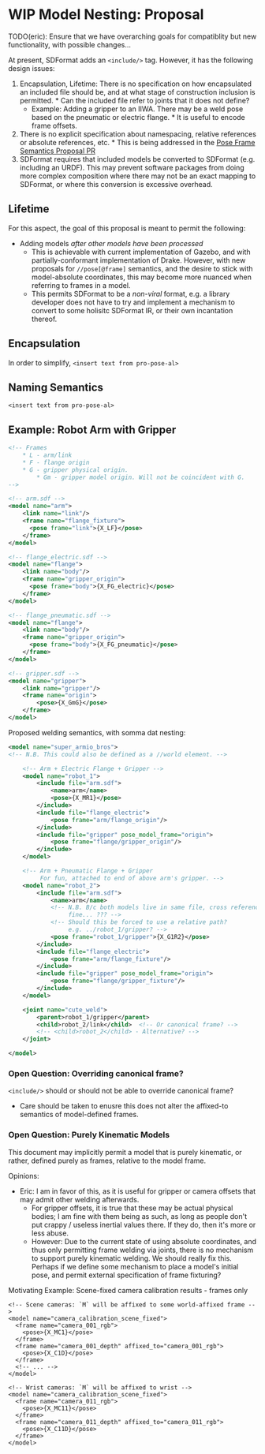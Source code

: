 # WIP Model Nesting: Proposal

TODO(eric): Ensure that we have overarching goals for compatiblity but new
functionality, with possible changes...

At present, SDFormat adds an `<include/>` tag. However, it has the following
design issues:

1.   Encapsulation, Lifetime: There is no specification on how encapsulated an included file should be, and at what stage of construction inclusion is permitted.
    * Can the included file refer to joints that it does not define?
        * Example: Adding a gripper to an IIWA. There may be a weld pose based on the pneumatic or electric flange.
    * It is useful to encode frame offsets.
2.   There is no explicit specification about namespacing, relative references or absolute references, etc.
    * This is being addressed in the [Pose Frame Semantics Proposal PR](https://bitbucket.org/osrf/sdf_tutorials/pull-requests/7/pose-frame-semantics-proposal-for-new/diff)
3.   SDFormat requires that included models be converted to SDFormat (e.g. including an URDF). This may prevent software packages from doing more complex composition where there may not be an exact mapping to SDFormat, or where this conversion is excessive overhead.

## Lifetime

For this aspect, the goal of this proposal is meant to permit the following:

* Adding models *after other models have been processed*
    * This is achievable with current implementation of Gazebo, and with
    partially-conformant implementation of Drake. However, with new proposals
    for `//pose[@frame]` semantics, and the desire to stick with model-absolute
    coordinates, this may become more nuanced when referring to frames in a
    model.
    * This permits SDFormat to be a *non-viral* format, e.g. a library developer
    does not have to try and implement a mechanism to convert to some holisitc
    SDFormat IR, or their own incantation thereof.

## Encapsulation

In order to simplify, `<insert text from pro-pose-al>`

## Naming Semantics

`<insert text from pro-pose-al>`

## Example: Robot Arm with Gripper

```xml
<!-- Frames
    * L - arm/link
    * F - flange origin
    * G - gripper physical origin.
        * Gm - gripper model origin. Will not be coincident with G.
-->

<!-- arm.sdf -->
<model name="arm">
    <link name="link"/>
    <frame name="flange_fixture">
      <pose frame="link">{X_LF}</pose>
    </frame>
</model>

<!-- flange_electric.sdf -->
<model name="flange">
    <link name="body"/>
    <frame name="gripper_origin">
      <pose frame="body">{X_FG_electric}</pose>
    </frame>
</model>

<!-- flange_pneumatic.sdf -->
<model name="flange">
    <link name="body"/>
    <frame name="gripper_origin">
      <pose frame="body">{X_FG_pneumatic}</pose>
    </frame>
</model>

<!-- gripper.sdf -->
<model name="gripper">
    <link name="gripper"/>
    <frame name="origin">
        <pose>{X_GmG}</pose>
    </frame>
</model>
```

Proposed welding semantics, with somma dat nesting:

```xml
<model name="super_armio_bros">
<!-- N.B. This could also be defined as a //world element. -->

    <!-- Arm + Electric Flange + Gripper -->
    <model name="robot_1">
        <include file="arm.sdf">
            <name>arm</name>
            <pose>{X_MR1}</pose>
        </include>
        <include file="flange_electric">
            <pose frame="arm/flange_origin"/>
        </include>
        <include file="gripper" pose_model_frame="origin">
            <pose frame="flange/gripper_origin"/>
        </include>
    </model>

    <!-- Arm + Pneumatic Flange + Gripper
         For fun, attached to end of above arm's gripper. -->
    <model name="robot_2">
        <include file="arm.sdf">
            <name>arm</name>
            <!-- N.B. B/c both models live in same file, cross referencing is
                 fine... ??? -->
            <!-- Should this be forced to use a relative path?
                 e.g. ../robot_1/gripper? -->
            <pose frame="robot_1/gripper">{X_G1R2}</pose>
        </include>
        <include file="flange_electric">
            <pose frame="arm/flange_fixture"/>
        </include>
        <include file="gripper" pose_model_frame="origin">
            <pose frame="flange/gripper_fixture"/>
        </include>
    </model>

    <joint name="cute_weld">
        <parent>robot_1/gripper</parent>
        <child>robot_2/link</child>  <!-- Or canonical frame? -->
        <!-- <child>robot_2</child> - Alternative? -->
    </joint>

</model>
```

### Open Question: Overriding canonical frame?

`<include/>` should or should not be able to override canonical frame?

* Care should be taken to enusre this does not alter the affixed-to
semantics of model-defined frames.

### Open Question: Purely Kinematic Models

This document may implicitly permit a model that is purely kinematic, or rather,
defined purely as frames, relative to the model frame.

Opinions:

* Eric: I am in favor of this, as it is useful for gripper or camera offsets
that may admit other welding afterwards.
    * For gripper offsets, it is true that these may be actual physical bodies;
    I am fine with them being as such, as long as people don't put crappy /
    useless inertial values there. If they do, then it's more or less abuse.
    * However: Due to the current state of using absolute coordinates, and thus
    only permitting frame welding via joints, there is no mechanism to support
    purely kinematic welding. We should really fix this.
    Perhaps if we define some mechanism to place a model's initial pose, and
    permit external specification of frame fixturing?

Motivating Example: Scene-fixed camera calibration results - frames only

    <!-- Scene cameras: `M` will be affixed to some world-affixed frame -->
    <model name="camera_calibration_scene_fixed">
      <frame name="camera_001_rgb">
        <pose>{X_MC1}</pose>
      </frame>
      <frame name="camera_001_depth" affixed_to="camera_001_rgb">
        <pose>{X_C1D}</pose>
      </frame>
      <!-- ... -->
    </model>

    <!-- Wrist cameras: `M` will be affixed to wrist -->
    <model name="camera_calibration_scene_fixed">
      <frame name="camera_011_rgb">
        <pose>{X_MC11}</pose>
      </frame>
      <frame name="camera_011_depth" affixed_to="camera_011_rgb">
        <pose>{X_C11D}</pose>
      </frame>
    </model>
